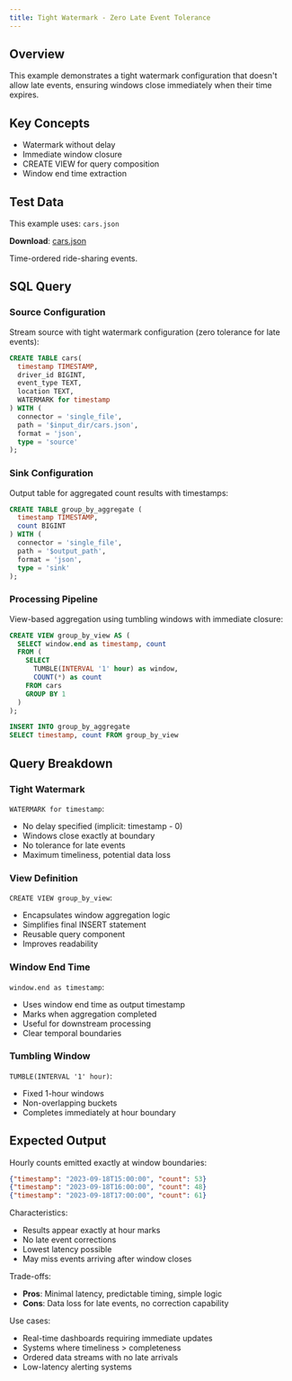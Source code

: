 ```yaml
---
title: Tight Watermark - Zero Late Event Tolerance
---
```



## Overview
This example demonstrates a tight watermark configuration that doesn't allow late events, ensuring windows close immediately when their time expires.

## Key Concepts
- Watermark without delay
- Immediate window closure
- CREATE VIEW for query composition
- Window end time extraction

## Test Data
This example uses: `cars.json`

**Download**: [cars.json](/test-data/cars.json)

Time-ordered ride-sharing events.

## SQL Query

### Source Configuration
Stream source with tight watermark configuration (zero tolerance for late events):
```sql
CREATE TABLE cars(
  timestamp TIMESTAMP,
  driver_id BIGINT,
  event_type TEXT,
  location TEXT,
  WATERMARK for timestamp 
) WITH (
  connector = 'single_file',
  path = '$input_dir/cars.json',
  format = 'json',
  type = 'source'
);
```

### Sink Configuration
Output table for aggregated count results with timestamps:
```sql
CREATE TABLE group_by_aggregate (
  timestamp TIMESTAMP,
  count BIGINT
) WITH (
  connector = 'single_file',
  path = '$output_path',
  format = 'json',
  type = 'sink'
);
```

### Processing Pipeline
View-based aggregation using tumbling windows with immediate closure:
```sql
CREATE VIEW group_by_view AS (
  SELECT window.end as timestamp, count
  FROM (
    SELECT 
      TUMBLE(INTERVAL '1' hour) as window,
      COUNT(*) as count
    FROM cars
    GROUP BY 1
  )
);

INSERT INTO group_by_aggregate
SELECT timestamp, count FROM group_by_view
```

## Query Breakdown

### Tight Watermark
`WATERMARK for timestamp`:
- No delay specified (implicit: timestamp - 0)
- Windows close exactly at boundary
- No tolerance for late events
- Maximum timeliness, potential data loss

### View Definition
`CREATE VIEW group_by_view`:
- Encapsulates window aggregation logic
- Simplifies final INSERT statement
- Reusable query component
- Improves readability

### Window End Time
`window.end as timestamp`:
- Uses window end time as output timestamp
- Marks when aggregation completed
- Useful for downstream processing
- Clear temporal boundaries

### Tumbling Window
`TUMBLE(INTERVAL '1' hour)`:
- Fixed 1-hour windows
- Non-overlapping buckets
- Completes immediately at hour boundary

## Expected Output
Hourly counts emitted exactly at window boundaries:
```json
{"timestamp": "2023-09-18T15:00:00", "count": 53}
{"timestamp": "2023-09-18T16:00:00", "count": 48}
{"timestamp": "2023-09-18T17:00:00", "count": 61}
```

Characteristics:
- Results appear exactly at hour marks
- No late event corrections
- Lowest latency possible
- May miss events arriving after window closes

Trade-offs:
- **Pros**: Minimal latency, predictable timing, simple logic
- **Cons**: Data loss for late events, no correction capability

Use cases:
- Real-time dashboards requiring immediate updates
- Systems where timeliness > completeness
- Ordered data streams with no late arrivals
- Low-latency alerting systems